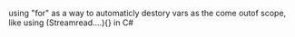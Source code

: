 using "for" as a way to automaticly destory vars as the come outof scope, like using (Streamread....){} in C#